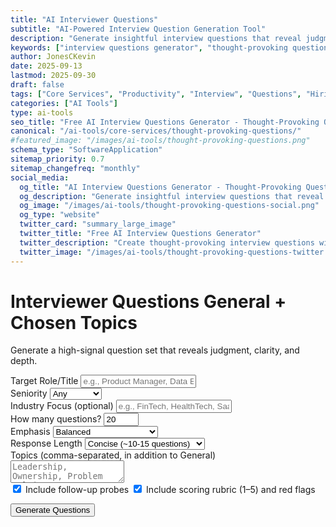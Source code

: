 ```yaml
---
title: "AI Interviewer Questions"
subtitle: "AI-Powered Interview Question Generation Tool"
description: "Generate insightful interview questions that reveal judgment, clarity, and depth. Create thought-provoking questions for job interviews, hiring, and assessments. Free AI question generator."
keywords: ["interview questions generator", "thought-provoking questions", "AI interview tool", "hiring questions", "behavioral interview questions", "job interview prep", "assessment questions", "candidate evaluation", "interview preparation"]
author: JonesCKevin
date: 2025-09-13
lastmod: 2025-09-30
draft: false
tags: ["Core Services", "Productivity", "Interview", "Questions", "Hiring", "Assessment", "AI", "Tools"]
categories: ["AI Tools"]
type: ai-tools
seo_title: "Free AI Interview Questions Generator - Thought-Provoking Questions"
canonical: "/ai-tools/core-services/thought-provoking-questions/"
#featured_image: "/images/ai-tools/thought-provoking-questions.png"
schema_type: "SoftwareApplication"
sitemap_priority: 0.7
sitemap_changefreq: "monthly"
social_media:
  og_title: "AI Interview Questions Generator - Thought-Provoking Questions"
  og_description: "Generate insightful interview questions that reveal judgment and depth. Perfect for hiring managers and interview preparation."
  og_image: "/images/ai-tools/thought-provoking-questions-social.png"
  og_type: "website"
  twitter_card: "summary_large_image"
  twitter_title: "Free AI Interview Questions Generator"
  twitter_description: "Create thought-provoking interview questions with AI. Perfect for hiring managers and candidate evaluation."
  twitter_image: "/images/ai-tools/thought-provoking-questions-twitter.png"
---
```



<div class="tpq-hero">
<h1>Interviewer Questions <span class="pill">General + Chosen Topics</span></h1>
<p>Generate a high-signal question set that reveals judgment, clarity, and depth.</p>
</div>

<form id="tpq-form">
<div class="form-group">
<label for="roleTitle">Target Role/Title</label>
<input type="text" id="roleTitle" placeholder="e.g., Product Manager, Data Engineer">
</div>

<div class="form-group">
<label for="seniority">Seniority</label>
<select id="seniority">
<option value="any">Any</option>
<option value="intern">Intern</option>
<option value="junior">Junior</option>
<option value="mid">Mid</option>
<option value="senior">Senior</option>
<option value="lead">Lead/Staff</option>
<option value="executive">Executive</option>
</select>
</div>

<div class="form-group">
<label for="industry">Industry Focus (optional)</label>
<input type="text" id="industry" placeholder="e.g., FinTech, HealthTech, SaaS">
</div>

<div class="form-group">
<label for="numQuestions">How many questions?</label>
<input type="number" id="numQuestions" min="8" max="60" value="20">
</div>

<div class="form-group">
<label for="distribution">Emphasis</label>
<select id="distribution">
<option value="balanced">Balanced</option>
<option value="behavioral">Behavioral-heavy</option>
<option value="scenario">Scenario/Case-heavy</option>
<option value="culture">Culture/Values-heavy</option>
<option value="technical">Technical/Domain-heavy</option>
</select>
</div>

<div class="form-group">
<label for="responseLength">Response Length</label>
<select id="responseLength">
<option value="short">Concise (~10-15 questions)</option>
<option value="medium">Standard (~20-30 questions)</option>
<option value="long">Expanded (~40+ questions)</option>
</select>
</div>

<div class="form-group">
<label for="topicsCsv">Topics (comma-separated, in addition to General)</label>
<textarea id="topicsCsv" rows="2" placeholder="Leadership, Ownership, Problem Solving, Communication, Product Thinking, Ethics, ..."></textarea>
</div>

<div class="form-group">
<div class="checkbox-group">
<div class="checkbox-row">
<label class="checkbox-inline"><input type="checkbox" id="includeFollowups" checked> Include follow-up probes</label>
<label class="checkbox-inline"><input type="checkbox" id="includeRubric" checked> Include scoring rubric (1–5) and red flags</label>
</div>
</div>
</div>

<button type="button" class="btn-primary" onclick="generateTPQ()">Generate Questions</button>
</form>

<div id="loadingDiv" class="loading" style="display: none;">
Generating interview questions...
</div>

<div id="errorDiv" style="display: none;"></div>

<div id="tpq-result" class="result-container" style="display:none;">
<h3 style="color: #ff6b35; margin-bottom: 20px;">Interview Question Set</h3>
<div id="resultContent" class="result-content"></div>

<div style="margin-top: 30px; gap: 15px; display: flex; justify-content: center; flex-wrap: wrap;">
<button class="btn-primary btn-download" onclick="copyResult()">Copy Output</button>
<button class="btn-primary btn-download" onclick="downloadResult('markdown')">MD</button>
<button class="btn-primary btn-download" onclick="downloadResult('html')">HTML</button>

</div>
</div>

<script src="thought-provoking-questions.js"></script>
